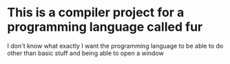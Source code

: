 # This is a compiler project for a programming language called fur

I don't know what exactly I want the programming language to be able to do other than basic stuff and being able to open a window